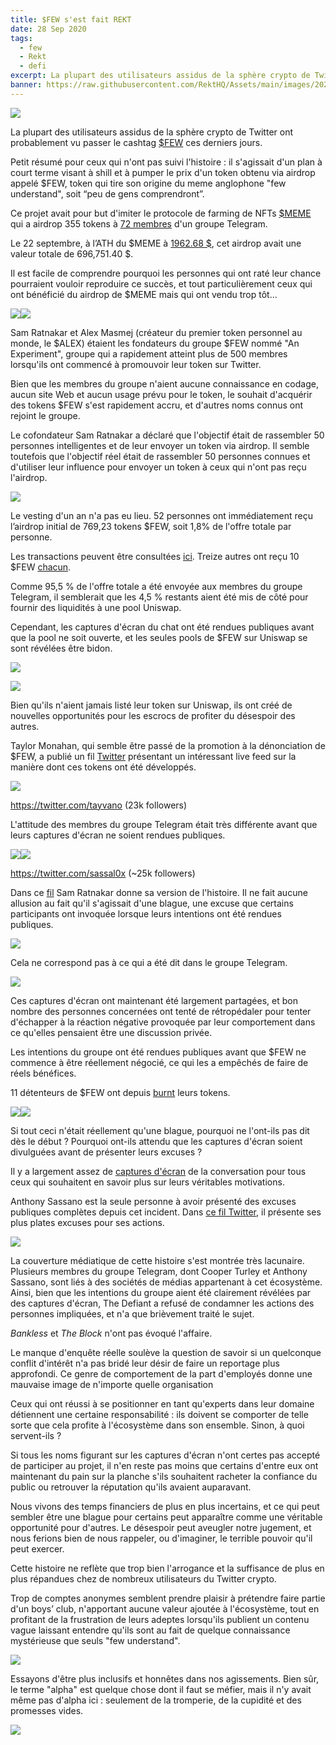 ```yaml
---
title: $FEW s'est fait REKT
date: 28 Sep 2020
tags:
  - few
  - Rekt
  - defi
excerpt: La plupart des utilisateurs assidus de la sphère crypto de Twitter ont probablement vu passer le cashtag $FEW ces derniers jours. Il s'agissait d'un plan à court terme visant à shill et à pumper le prix d'un token obtenu via airdrop appelé $FEW, token qui tire son origine du meme anglophone "few understand", soit “peu de gens comprendront”.
banner: https://raw.githubusercontent.com/RektHQ/Assets/main/images/2020/09/REKT-blood-3.jpg
---
```


![](https://raw.githubusercontent.com/RektHQ/Assets/main/images/2020/09/REKT-blood-3.jpg)

La plupart des utilisateurs assidus de la sphère crypto de Twitter ont probablement vu passer le cashtag [$FEW](https://etherscan.io/token/0x8d588b66b9c605bd1f6e9b75cb9365aad5b97140) ces derniers jours.

Petit résumé pour ceux qui n'ont pas suivi l'histoire : il s'agissait d'un plan à court terme visant à shill et à pumper le prix d'un token obtenu via airdrop appelé $FEW, token qui tire son origine du meme anglophone "few understand", soit “peu de gens comprendront”.

Ce projet avait pour but d'imiter le protocole de farming de NFTs [$MEME](https://etherscan.io/token/0xd5525d397898e5502075ea5e830d8914f6f0affe) qui a airdrop 355 tokens à [72 membres](https://etherscan.io/tx/0x94782d2f3ef4c580dd009d37809066468de0837486a2602eb9876a07c39759cd) d'un groupe Telegram.

Le 22 septembre, à l’ATH du $MEME à [1962.68 $](https://www.coingecko.com/en/coins/meme), cet airdrop avait une valeur totale de 696,751.40 $.

Il est facile de comprendre pourquoi les personnes qui ont raté leur chance pourraient vouloir reproduire ce succès, et tout particulièrement ceux qui ont bénéficié du airdrop de $MEME mais qui ont vendu trop tôt...

![](https://lh3.googleusercontent.com/BmvDfrDzB36u3LyUr0KItoSe-QfDleQ19gpVOp3mHuT4JF6cM2hAuleyzdlugn1pHpOVRHefv16s9b7CgvMorXa2IxSg8M0yuXyf2_Byvmq3oMCEl_ku0y5mIvT8dFYyz1D3GiB6)![](https://lh4.googleusercontent.com/SV9UAhHduhL5zQeckH4IKGsus216Wsw_ucOpHefxfjCdhDjYAv8uhoYjaRyFJIYPaVFQ6gvOsWGmeMq1Hp5eh0KLX2xpQ4yvauvQuqZ1a17DnUMb4FYFrAjXrQVFAOrN4vuWBJId)

Sam Ratnakar et Alex Masmej (créateur du premier token personnel au monde, le $ALEX) étaient les fondateurs du groupe $FEW nommé "An Experiment", groupe qui a rapidement atteint plus de 500 membres lorsqu'ils ont commencé à promouvoir leur token sur Twitter.

Bien que les membres du groupe n'aient aucune connaissance en codage, aucun site Web et aucun usage prévu pour le token, le souhait d'acquérir des tokens $FEW s'est rapidement accru, et d'autres noms connus ont rejoint le groupe.

Le cofondateur Sam Ratnakar a déclaré que l'objectif était de rassembler 50 personnes intelligentes et de leur envoyer un token via airdrop. Il semble toutefois que l'objectif réel était de rassembler 50 personnes connues et d'utiliser leur influence pour envoyer un token à ceux qui n'ont pas reçu l'airdrop.

![](https://raw.githubusercontent.com/RektHQ/Assets/main/images/2020/09/vested-1.jpeg)

Le vesting d'un an n'a pas eu lieu. 52 personnes ont immédiatement reçu l’airdrop initial de 769,23 tokens $FEW, soit 1,8% de l'offre totale par personne.

Les transactions peuvent être consultées [ici](https://etherscan.io/token/0x8d588b66b9c605bd1f6e9b75cb9365aad5b97140?a=0xa5025faba6e70b84f74e9b1113e5f7f4e7f4859f). Treize autres ont reçu 10 $FEW [chacun](https://etherscan.io/tx/0x77777c023aa29aeae7298b975d6afd3a586214658a57897a79f9ca32196100c2).

Comme 95,5 % de l'offre totale a été envoyée aux membres du groupe Telegram, il semblerait que les 4,5 % restants aient été mis de côté pour fournir des liquidités à une pool Uniswap.

Cependant, les captures d'écran du chat ont été rendues publiques avant que la pool ne soit ouverte, et les seules pools de $FEW sur Uniswap se sont révélées être bidon.

![](https://raw.githubusercontent.com/RektHQ/Assets/main/images/2020/09/exitscam.jpeg)

![](https://raw.githubusercontent.com/RektHQ/Assets/main/images/2020/09/unipools.jpeg)

Bien qu'ils n'aient jamais listé leur token sur Uniswap, ils ont créé de nouvelles opportunités pour les escrocs de profiter du désespoir des autres.

Taylor Monahan, qui semble être passé de la promotion à la dénonciation de $FEW, a publié un fil [Twitter](https://twitter.com/tayvano_/status/1308513470006980608?s=20) présentant un intéressant live feed sur la manière dont ces tokens ont été développés.
 
![](https://raw.githubusercontent.com/RektHQ/Assets/main/images/2020/09/TM.jpeg)

https://twitter.com/tayvano (23k followers)

L'attitude des membres du groupe Telegram était très différente avant que leurs captures d'écran ne soient rendues publiques.

![](https://raw.githubusercontent.com/RektHQ/Assets/main/images/2020/09/Screenshot-2020-09-26-at-08.50.02.png)![](https://lh4.googleusercontent.com/Eb68Y5HGqWf9H7cquujDmlzQ0Lk8j0D7i5-cCeprtC80yiYL9XNHvwTr4Ve0V4Ol_PbDDtdkfUi1teNNzGPm_MrKx4azU-58m0HhjcqKXcmHZImsWyhbUee6kAhXI-Zd7_D25-sL)

https://twitter.com/sassal0x (~25k followers)

Dans ce [fil](https://twitter.com/mrdotboson/status/1308538094463844352?s=20) Sam Ratnakar donne sa version de l'histoire. Il ne fait aucune allusion au fait qu'il s'agissait d'une blague, une excuse que certains participants ont invoquée lorsque leurs intentions ont été rendues publiques.

![](https://lh6.googleusercontent.com/ClwSzg1-ryvSEC7LdjeFYOAvl2hexwbj5jGY83rHZj_aCKzcffOcWFqq_iqB5SdcsCscVhZcLCtEtcIYpdKKEQ8-lTu0cVq67eTBFLF4m_lFNFhKP7bd8OUBkP1ul1Gzm4wOl1np)

Cela ne correspond pas à ce qui a été dit dans le groupe Telegram.

![](https://lh6.googleusercontent.com/wUSULEDE78A-_gCyb__90aB2YkJQddxZayEVso6q4AWp30xbr_rDpbKiUQ6z54GZJ-XZoEk7935qcjg7WvEry4hWNQn8xttc3ea7vH1ajFQsJDyx3N0gSG6iLxmxULtp9XYA6lJN)

Ces captures d'écran ont maintenant été largement partagées, et bon nombre des personnes concernées ont tenté de rétropédaler pour tenter d'échapper à la réaction négative provoquée par leur comportement dans ce qu'elles pensaient être une discussion privée.

Les intentions du groupe ont été rendues publiques avant que $FEW ne commence à être réellement négocié, ce qui les a empêchés de faire de réels bénéfices.

11 détenteurs de $FEW ont depuis [burnt](https://etherscan.io/token/0x8d588b66b9c605bd1f6e9b75cb9365aad5b97140?a=0x000000000000000000000000000000000000dead) leurs tokens.

![](https://lh4.googleusercontent.com/WoCSlvv_qeKE9jfVOJ8JFMqNI1A6U7ykcOf1B3O5mGH0VgFK7z8K-nfGC0qjvVg4CcoZskKooZLi5yRhqwpkKAphlM3hyMeP-vdPwFz-MHwO2jlHSXPIIN5Z7OLu3xZDLYvTu0vE)![](https://lh3.googleusercontent.com/9zCmkQ33ZI45VSYIYBOqnWP3Ct_dU5F1esKabHP1gdif31CEsjBUlZe0xx41jd39tnfdCfxZjdphkzoQuVV4xnuQ1a9unx1nHMbK8CIhdi59Ba9qQFnoZkULhQYuFfW1xIhWCHUF)

Si tout ceci n'était réellement qu'une blague, pourquoi ne l'ont-ils pas dit dès le début ? Pourquoi ont-ils attendu que les captures d'écran soient divulguées avant de présenter leurs excuses ?

Il y a largement assez de [captures d'écran](https://twitter.com/DegenAgent/status/1308622024856670208) de la conversation pour tous ceux qui souhaitent en savoir plus sur leurs véritables motivations.

Anthony Sassano est la seule personne à avoir présenté des excuses publiques complètes depuis cet incident. Dans
[ce fil Twitter](https://twitter.com/sassal0x/status/1308747708019011584?s=20), il présente ses plus plates excuses pour ses actions.

![](https://raw.githubusercontent.com/RektHQ/Assets/main/images/2020/09/sassory2.jpeg)

La couverture médiatique de cette histoire s'est montrée très lacunaire. Plusieurs membres du groupe Telegram, dont Cooper Turley et Anthony Sassano, sont liés à des sociétés de médias appartenant à cet écosystème. Ainsi, bien que les intentions du groupe aient été clairement révélées par des captures d'écran, The Defiant a refusé de condamner les actions des personnes impliquées, et n'a que brièvement traité le sujet.

_Bankless_ et _The Block_ n'ont pas évoqué l'affaire.

Le manque d'enquête réelle soulève la question de savoir si un quelconque conflit d'intérêt n'a pas bridé leur désir de faire un reportage plus approfondi. Ce genre de comportement de la part d'employés donne une mauvaise image de n'importe quelle organisation

Ceux qui ont réussi à se positionner en tant qu'experts dans leur domaine détiennent une certaine responsabilité : ils doivent se comporter de telle sorte que cela profite à l'écosystème dans son ensemble. Sinon, à quoi servent-ils ?

Si tous les noms figurant sur les captures d'écran n'ont certes pas accepté de participer au projet, il n'en reste pas moins que certains d'entre eux ont maintenant du pain sur la planche s'ils souhaitent racheter la confiance du public ou retrouver la réputation qu'ils avaient auparavant.

Nous vivons des temps financiers de plus en plus incertains, et ce qui peut sembler être une blague pour certains peut apparaître comme une véritable opportunité pour d'autres. Le désespoir peut aveugler notre jugement, et nous ferions bien de nous rappeler, ou d'imaginer, le terrible pouvoir qu'il peut exercer.

Cette histoire ne reflète que trop bien l'arrogance et la suffisance de plus en plus répandues chez de nombreux utilisateurs du Twitter crypto.

Trop de comptes anonymes semblent prendre plaisir à prétendre faire partie d'un boys’ club, n'apportant aucune valeur ajoutée à l'écosystème, tout en profitant de la frustration de leurs adeptes lorsqu'ils publient un contenu vague laissant entendre qu'ils sont au fait de quelque connaissance mystérieuse que seuls "few understand".

![](https://lh5.googleusercontent.com/rNArPac7g3jvDyED1WMTpDueBsesT19gO7vqZt9SJSPlAHRFXMxZzz6M_cF8v72tOjzPFCJlau-eR9IPY9zdX2HQ-WbUmeYQyjWvRs1G7kuiOLEfqqgNYrwvEr4O1McsFvHq94UU)

Essayons d'être plus inclusifs et honnêtes dans nos agissements. Bien sûr, le terme "alpha" est quelque chose dont il faut se méfier, mais il n'y avait même pas d'alpha ici : seulement de la tromperie, de la cupidité et des promesses vides.

![](https://lh5.googleusercontent.com/AsnDgcmiZ87dJSog8uehl6uj4ZWS4wRyXHbOlNL98K3fPgNp0rnXFcF8Uh5ltuoJzSykH-tBLmOo8X7l6rBMpLKhn8P6efx3O5Y-4GBGtc4Jpsd8ugUzxKJvp4PBFQ57oc4QIvOm)
